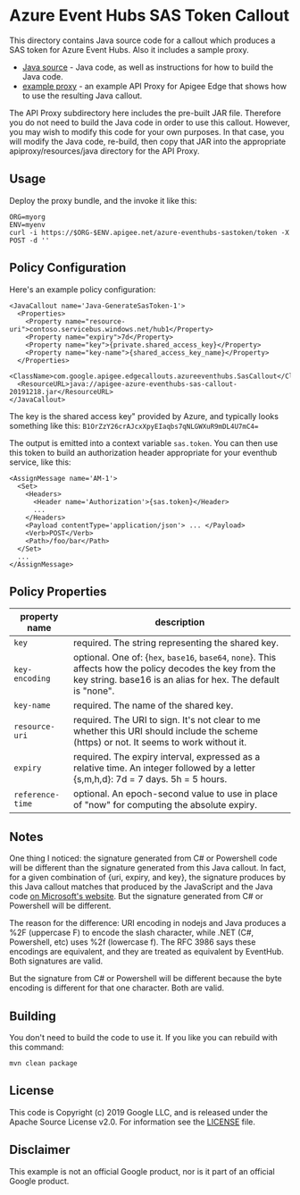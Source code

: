 # Azure Event Hubs SAS Token Callout

This directory contains Java source code for a callout which produces a
SAS token for Azure Event Hubs.  Also it includes a sample proxy.

- [Java source](./callout) - Java code, as well as instructions for how to build the Java code.
- [example proxy](./example-bundle) - an example API Proxy for Apigee Edge that shows how to use the resulting Java callout.

The API Proxy subdirectory here includes the pre-built JAR file. Therefore you
do not need to build the Java code in order to use this callout. However, you
may wish to modify this code for your own purposes. In that case, you will
modify the Java code, re-build, then copy that JAR into the appropriate
apiproxy/resources/java directory for the API Proxy.

## Usage

Deploy the proxy bundle, and the invoke it like this:
```
ORG=myorg
ENV=myenv
curl -i https://$ORG-$ENV.apigee.net/azure-eventhubs-sastoken/token -X POST -d ''

```

## Policy Configuration

Here's an example policy configuration:

```
<JavaCallout name='Java-GenerateSasToken-1'>
  <Properties>
    <Property name="resource-uri">contoso.servicebus.windows.net/hub1</Property>
    <Property name="expiry">7d</Property>
    <Property name="key">{private.shared_access_key}</Property>
    <Property name="key-name">{shared_access_key_name}</Property>
  </Properties>
  <ClassName>com.google.apigee.edgecallouts.azureeventhubs.SasCallout</ClassName>
  <ResourceURL>java://apigee-azure-eventhubs-sas-callout-20191218.jar</ResourceURL>
</JavaCallout>
```

The key is the shared access key" provided by Azure, and typically looks something like this:
`B1OrZzY26crAJcxXpyEIaqbs7qNLGWXuR9mDL4U7mC4=`

The output is emitted into a context variable `sas.token`.  You can then use
this token to build an authorization header appropriate for your eventhub
service, like this:

```
<AssignMessage name='AM-1'>
  <Set>
    <Headers>
      <Header name='Authorization'>{sas.token}</Header>
      ...
    </Headers>
    <Payload contentType='application/json'> ... </Payload>
    <Verb>POST</Verb>
    <Path>/foo/bar</Path>
  </Set>
  ...
</AssignMessage>
```


## Policy Properties

| property name    | description                                                                                                                              |
|------------------|------------------------------------------------------------------------------------------------------------------------------------------|
| `key`            | required. The string representing the shared key.                                                                                        |
| `key-encoding`   | optional. One of: {`hex`, `base16`, `base64`, `none`}. This affects how the policy decodes the key from the key string. base16 is an alias for hex. The default is "none". |
| `key-name`       | required. The name of the shared key.                                                                                                    |
| `resource-uri`   | required. The URI to sign. It's  not clear to me whether this URI should include the scheme (https) or not. It seems to work without it. |
| `expiry`         | required. The expiry interval, expressed as a relative time. An integer followed by a letter {s,m,h,d}: 7d = 7 days. 5h = 5 hours.       |
| `reference-time` | optional. An epoch-second value to use in place of "now" for computing the absolute expiry.                                              |


## Notes

One thing I noticed: the signature generated from C# or Powershell code will be
different than the signature generated from this Java callout. In fact, for a
given combination of {uri, expiry, and key}, the signature produces by this Java
callout matches that produced by the JavaScript and the Java code [on
Microsoft's
website](https://docs.microsoft.com/en-us/azure/event-hubs/authenticate-shared-access-signature). But
the signature generated from C# or Powershell will be different.

The reason for the difference: URI
encoding in nodejs and Java produces a %2F (uppercase F) to encode the slash
character, while .NET (C#, Powershell, etc) uses %2f (lowercase f). The RFC 3986
says these encodings are equivalent, and they are treated as equivalent by
EventHub. Both signatures are valid.

But the signature from C# or Powershell will be different because the byte encoding is
different for that one character. Both are valid.

## Building

You don't need to build the code to use it. If you like you can rebuild with
this command:

```
mvn clean package
```


## License

This code is Copyright (c) 2019 Google LLC, and is released under the Apache Source License v2.0. For information see the [LICENSE](LICENSE) file.

## Disclaimer

This example is not an official Google product, nor is it part of an official Google product.

